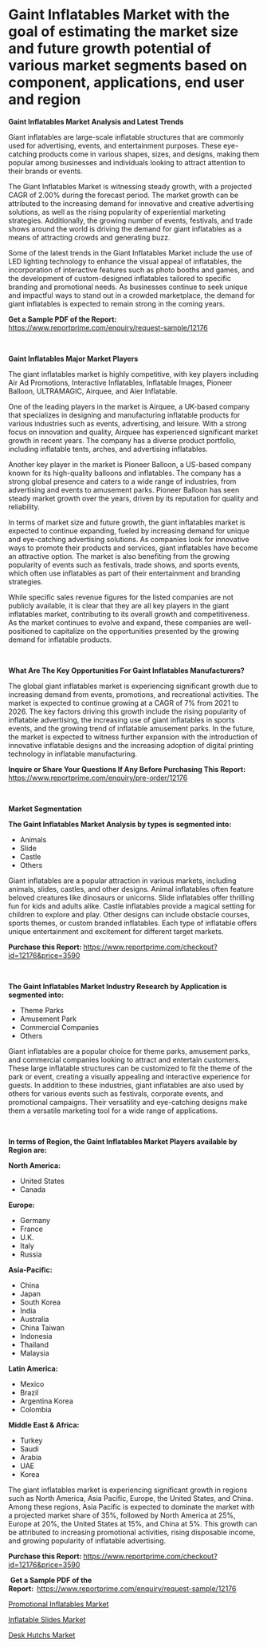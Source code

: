 <p><h1>Gaint Inflatables Market with the goal of estimating the market size and future growth potential of various market segments based on component, applications, end user and region</h1></p><p><strong>Gaint Inflatables Market Analysis and Latest Trends</strong></p>
<p><p>Giant inflatables are large-scale inflatable structures that are commonly used for advertising, events, and entertainment purposes. These eye-catching products come in various shapes, sizes, and designs, making them popular among businesses and individuals looking to attract attention to their brands or events.</p><p>The Giant Inflatables Market is witnessing steady growth, with a projected CAGR of 2.00% during the forecast period. The market growth can be attributed to the increasing demand for innovative and creative advertising solutions, as well as the rising popularity of experiential marketing strategies. Additionally, the growing number of events, festivals, and trade shows around the world is driving the demand for giant inflatables as a means of attracting crowds and generating buzz.</p><p>Some of the latest trends in the Giant Inflatables Market include the use of LED lighting technology to enhance the visual appeal of inflatables, the incorporation of interactive features such as photo booths and games, and the development of custom-designed inflatables tailored to specific branding and promotional needs. As businesses continue to seek unique and impactful ways to stand out in a crowded marketplace, the demand for giant inflatables is expected to remain strong in the coming years.</p></p>
<p><strong>Get a Sample PDF of the Report:&nbsp;</strong> <a href="https://www.reportprime.com/enquiry/request-sample/12176">https://www.reportprime.com/enquiry/request-sample/12176</a></p>
<p>&nbsp;</p>
<p><strong>Gaint Inflatables Major Market Players</strong></p>
<p><p>The giant inflatables market is highly competitive, with key players including Air Ad Promotions, Interactive Inflatables, Inflatable Images, Pioneer Balloon, ULTRAMAGIC, Airquee, and Aier Inflatable.</p><p>One of the leading players in the market is Airquee, a UK-based company that specializes in designing and manufacturing inflatable products for various industries such as events, advertising, and leisure. With a strong focus on innovation and quality, Airquee has experienced significant market growth in recent years. The company has a diverse product portfolio, including inflatable tents, arches, and advertising inflatables.</p><p>Another key player in the market is Pioneer Balloon, a US-based company known for its high-quality balloons and inflatables. The company has a strong global presence and caters to a wide range of industries, from advertising and events to amusement parks. Pioneer Balloon has seen steady market growth over the years, driven by its reputation for quality and reliability.</p><p>In terms of market size and future growth, the giant inflatables market is expected to continue expanding, fueled by increasing demand for unique and eye-catching advertising solutions. As companies look for innovative ways to promote their products and services, giant inflatables have become an attractive option. The market is also benefiting from the growing popularity of events such as festivals, trade shows, and sports events, which often use inflatables as part of their entertainment and branding strategies.</p><p>While specific sales revenue figures for the listed companies are not publicly available, it is clear that they are all key players in the giant inflatables market, contributing to its overall growth and competitiveness. As the market continues to evolve and expand, these companies are well-positioned to capitalize on the opportunities presented by the growing demand for inflatable products.</p></p>
<p>&nbsp;</p>
<p><strong>What Are The Key Opportunities For Gaint Inflatables Manufacturers?</strong></p>
<p><p>The global giant inflatables market is experiencing significant growth due to increasing demand from events, promotions, and recreational activities. The market is expected to continue growing at a CAGR of 7% from 2021 to 2026. The key factors driving this growth include the rising popularity of inflatable advertising, the increasing use of giant inflatables in sports events, and the growing trend of inflatable amusement parks. In the future, the market is expected to witness further expansion with the introduction of innovative inflatable designs and the increasing adoption of digital printing technology in inflatable manufacturing.</p></p>
<p><strong>Inquire or Share Your Questions If Any Before Purchasing This Report:</strong> <a href="https://www.reportprime.com/enquiry/pre-order/12176">https://www.reportprime.com/enquiry/pre-order/12176</a></p>
<p>&nbsp;</p>
<p><strong>Market Segmentation</strong></p>
<p><strong>The Gaint Inflatables Market Analysis by types is segmented into:</strong></p>
<p><ul><li>Animals</li><li>Slide</li><li>Castle</li><li>Others</li></ul></p>
<p><p>Giant inflatables are a popular attraction in various markets, including animals, slides, castles, and other designs. Animal inflatables often feature beloved creatures like dinosaurs or unicorns. Slide inflatables offer thrilling fun for kids and adults alike. Castle inflatables provide a magical setting for children to explore and play. Other designs can include obstacle courses, sports themes, or custom branded inflatables. Each type of inflatable offers unique entertainment and excitement for different target markets.</p></p>
<p><strong>Purchase this Report:&nbsp;</strong><a href="https://www.reportprime.com/checkout?id=12176&price=3590">https://www.reportprime.com/checkout?id=12176&price=3590</a></p>
<p>&nbsp;</p>
<p><strong>The Gaint Inflatables Market Industry Research by Application is segmented into:</strong></p>
<p><ul><li>Theme Parks</li><li>Amusement Park</li><li>Commercial Companies</li><li>Others</li></ul></p>
<p><p>Giant inflatables are a popular choice for theme parks, amusement parks, and commercial companies looking to attract and entertain customers. These large inflatable structures can be customized to fit the theme of the park or event, creating a visually appealing and interactive experience for guests. In addition to these industries, giant inflatables are also used by others for various events such as festivals, corporate events, and promotional campaigns. Their versatility and eye-catching designs make them a versatile marketing tool for a wide range of applications.</p></p>
<p>&nbsp;</p>
<p><strong>In terms of Region, the Gaint Inflatables Market Players available by Region are:</strong></p>
<p>
    <p> <strong> North America: </strong>
        <ul>
            <li>United States</li>
            <li>Canada</li>
        </ul>
        </p> 
    <p> <strong> Europe: </strong>
        <ul>
            <li>Germany</li>
            <li>France</li>
            <li>U.K.</li>
            <li>Italy</li>
            <li>Russia</li>
        </ul>
        </p> 
    <p> <strong> Asia-Pacific: </strong>
        <ul>
            <li>China</li>
            <li>Japan</li>
            <li>South Korea</li>
            <li>India</li>
            <li>Australia</li>
            <li>China Taiwan</li>
            <li>Indonesia</li>
            <li>Thailand</li>
            <li>Malaysia</li>
        </ul>
        </p> 
    <p> <strong> Latin America: </strong>
        <ul>
            <li>Mexico</li>
            <li>Brazil</li>
            <li>Argentina Korea</li>
            <li>Colombia</li>
        </ul>
        </p> 
    <p> <strong> Middle East & Africa: </strong>
        <ul>
            <li>Turkey</li>
            <li>Saudi</li>
            <li>Arabia</li>
            <li>UAE</li>
            <li>Korea</li>
        </ul>
    </p>
    </p>
<p><p>The giant inflatables market is experiencing significant growth in regions such as North America, Asia Pacific, Europe, the United States, and China. Among these regions, Asia Pacific is expected to dominate the market with a projected market share of 35%, followed by North America at 25%, Europe at 20%, the United States at 15%, and China at 5%. This growth can be attributed to increasing promotional activities, rising disposable income, and growing popularity of inflatable advertising.</p></p>
<p><strong>Purchase this Report: </strong><a href="https://www.reportprime.com/checkout?id=12176&price=3590">https://www.reportprime.com/checkout?id=12176&price=3590</a></p>
<p>&nbsp;<strong>Get a Sample PDF of the Report:&nbsp;&nbsp;</strong><a href="https://www.reportprime.com/enquiry/request-sample/12176">https://www.reportprime.com/enquiry/request-sample/12176</a></p>
<p><strong></strong></p>
<p><p><a href="https://github.com/nathandecarvalho/Market-Research-Report-List-2/blob/main/promotional-inflatables-market.md">Promotional Inflatables Market</a></p><p><a href="https://github.com/julyju69/Market-Research-Report-List-2/blob/main/inflatable-slides-market.md">Inflatable Slides Market</a></p><p><a href="https://github.com/gdfhhhj/Market-Research-Report-List-3/blob/main/desk-hutchs-market.md">Desk Hutchs Market</a></p></p>
